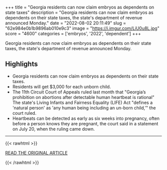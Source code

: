 +++
title = "Georgia residents can now claim embryos as dependents on state taxes"
description = "Georgia residents can now claim embryos as dependents on their state taxes, the state's department of revenue announced Monday."
date = "2022-08-02 20:11:49"
slug = "62e984e0b1b9896ab010e9c3"
image = "https://i.imgur.com/LiU0u8L.jpg"
score = "4600"
categories = ['embryos', '2022', 'dependent']
+++

Georgia residents can now claim embryos as dependents on their state taxes, the state's department of revenue announced Monday.

## Highlights

- Georgia residents can now claim embryos as dependents on their state taxes.
- Residents will get $3,000 for each unborn child.
- The 11th Circuit Court of Appeals ruled last month that "Georgia’s prohibition on abortions after detectable human heartbeat is rational" The state's Living Infants and Fairness Equality (LIFE) Act "defines a 'natural person' as 'any human being including an un-born child,'" the court ruled.
- Heartbeats can be detected as early as six weeks into pregnancy, often before a person knows they are pregnant, the court said in a statement on July 20, when the ruling came down.

---

{{< rawhtml >}}
  <p class="article-category">
    <a target="_blank" href="https://www.nbcnews.com/news/us-news/georgia-residents-can-now-claim-embryos-dependents-state-taxes-rcna41111">READ THE ORIGINAL ARTICLE</a>
  </p>
{{< /rawhtml >}}
